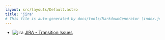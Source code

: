 ```yaml
---
layout: src/layouts/Default.astro
title: 'jira'
# This file is auto-generated by docs/tools/MarkdownGenerator (index.js)
---
```


<ul>

<li>

![jira](https://i.octopus.com/library/step-templates/jira.png) [JIRA - Transition Issues](/jira/jira-transition-issues/)

</li>
        
</ul>
